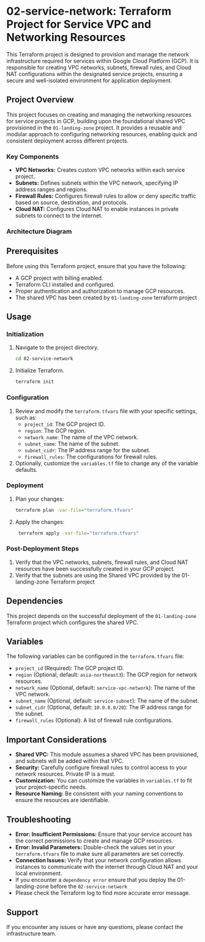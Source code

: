 # 02-service-network: Terraform Project for Service VPC and Networking Resources

This Terraform project is designed to provision and manage the network infrastructure required for services within Google Cloud Platform (GCP). It is responsible for creating VPC networks, subnets, firewall rules, and Cloud NAT configurations within the designated service projects, ensuring a secure and well-isolated environment for application deployment.

## Project Overview

This project focuses on creating and managing the networking resources for service projects in GCP, building upon the foundational shared VPC provisioned in the `01-landing-zone` project. It provides a reusable and modular approach to configuring networking resources, enabling quick and consistent deployment across different projects.

### Key Components

*   **VPC Networks:** Creates custom VPC networks within each service project.
*   **Subnets:** Defines subnets within the VPC network, specifying IP address ranges and regions.
*   **Firewall Rules:** Configures firewall rules to allow or deny specific traffic based on source, destination, and protocols.
*   **Cloud NAT:** Configures Cloud NAT to enable instances in private subnets to connect to the internet.

### Architecture Diagram

## Prerequisites

Before using this Terraform project, ensure that you have the following:

*   A GCP project with billing enabled.
*   Terraform CLI installed and configured.
*   Proper authentication and authorization to manage GCP resources.
* The shared VPC has been created by `01-landing-zone` terraform project

## Usage

### Initialization

1.  Navigate to the project directory.
    ```bash
    cd 02-service-network
    ```
2.  Initialize Terraform.
    ```bash
    terraform init
    ```

### Configuration

1.  Review and modify the `terraform.tfvars` file with your specific settings, such as:
    *   `project_id`: The GCP project ID.
     *   `region`: The GCP region.
    *   `network_name`: The name of the VPC network.
    *   `subnet_name`: The name of the subnet.
    *   `subnet_cidr`: The IP address range for the subnet.
    *   `firewall_rules`: The configurations for firewall rules.
2.  Optionally, customize the `variables.tf` file to change any of the variable defaults.

### Deployment

1.  Plan your changes:
    ```bash
    terraform plan -var-file="terraform.tfvars"
    ```
2.  Apply the changes:
    ```bash
     terraform apply -var-file="terraform.tfvars"
    ```

### Post-Deployment Steps

1.  Verify that the VPC networks, subnets, firewall rules, and Cloud NAT resources have been successfully created in your GCP project.
2. Verify that the subnets are using the Shared VPC provided by the 01-landing-zone Terraform project

## Dependencies

This project depends on the successful deployment of the `01-landing-zone` Terraform project which configures the shared VPC.

## Variables

The following variables can be configured in the `terraform.tfvars` file:

*   `project_id` (Required): The GCP project ID.
*   `region` (Optional, default: `asia-northeast3`): The GCP region for network resources.
*   `network_name` (Optional, default: `service-vpc-network`): The name of the VPC network.
*   `subnet_name` (Optional, default: `service-subnet`): The name of the subnet.
*   `subnet_cidr` (Optional, default: `10.0.0.0/20`): The IP address range for the subnet.
*   `firewall_rules` (Optional): A list of firewall rule configurations.

## Important Considerations

*  **Shared VPC:** This module assumes a shared VPC has been provisioned, and subnets will be added within that VPC.
*   **Security:** Carefully configure firewall rules to control access to your network resources. Private IP is a must.
*   **Customization:** You can customize the variables in `variables.tf` to fit your project-specific needs.
*   **Resource Naming:** Be consistent with your naming conventions to ensure the resources are identifiable.

## Troubleshooting

*   **Error: Insufficient Permissions:** Ensure that your service account has the correct permissions to create and manage GCP resources.
*  **Error: Invalid Parameters:** Double-check the values set in your `terraform.tfvars` file to make sure all parameters are set correctly.
*   **Connection Issues:** Verify that your network configuration allows instances to communicate with the internet through Cloud NAT and your local environment.
* If you encounter a `dependency error` ensure that you deploy the 01-landing-zone before the `02-service-network`
* Please check the Terraform log to find more accurate error message.

## Support

If you encounter any issues or have any questions, please contact the infrastructure team.
